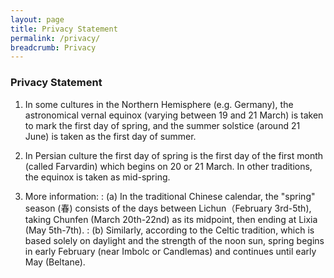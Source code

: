 ```yaml
---
layout: page
title: Privacy Statement
permalink: /privacy/
breadcrumb: Privacy
---
```


### **Privacy Statement**

1. In some cultures in the Northern Hemisphere (e.g. Germany), the astronomical vernal equinox (varying between 19 and 21 March) is taken to mark the first day of spring, and the summer solstice (around 21 June) is taken as the first day of summer.

2. In Persian culture the first day of spring is the first day of the first month (called Farvardin) which begins on 20 or 21 March. In other traditions, the equinox is taken as mid-spring.

3. More information:
: (a) In the traditional Chinese calendar, the "spring" season (春) consists of the days between Lichun（February 3rd-5th), taking Chunfen (March 20th-22nd) as its midpoint, then ending at Lixia (May 5th-7th).
: (b) Similarly, according to the Celtic tradition, which is based solely on daylight and the strength of the noon sun, spring begins in early February (near Imbolc or Candlemas) and continues until early May (Beltane).

